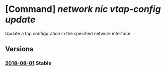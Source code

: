 # [Command] _network nic vtap-config update_

Update a tap configuration in the specified network interface.

## Versions

### [2018-08-01](/Resources/mgmt-plane/L3N1YnNjcmlwdGlvbnMve30vcmVzb3VyY2Vncm91cHMve30vcHJvdmlkZXJzL21pY3Jvc29mdC5uZXR3b3JrL25ldHdvcmtpbnRlcmZhY2VzL3t9L3RhcGNvbmZpZ3VyYXRpb25zL3t9/2018-08-01.xml) **Stable**

<!-- mgmt-plane /subscriptions/{}/resourcegroups/{}/providers/microsoft.network/networkinterfaces/{}/tapconfigurations/{} 2018-08-01 -->
